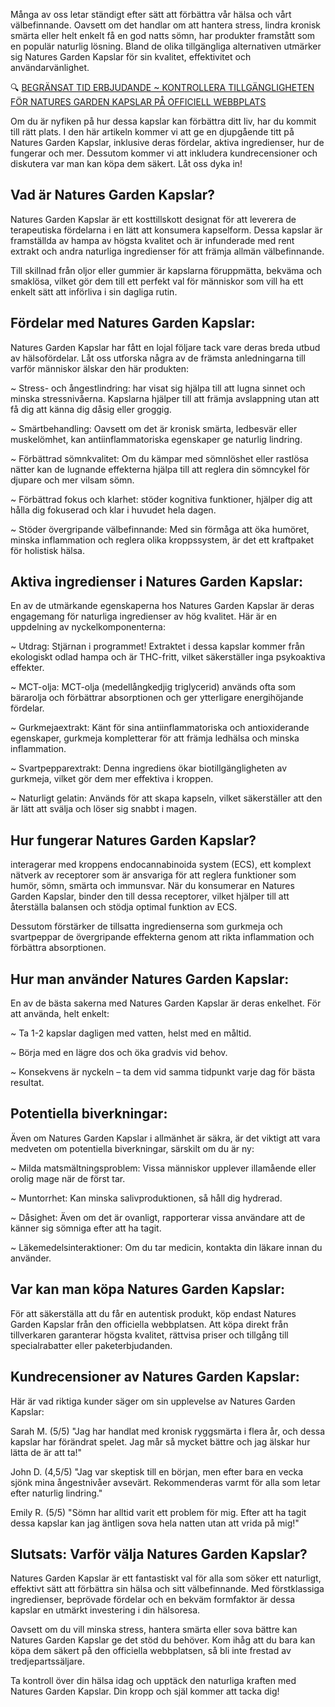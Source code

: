 Många av oss letar ständigt efter sätt att förbättra vår hälsa och vårt välbefinnande. Oavsett om det handlar om att hantera stress, lindra kronisk smärta eller helt enkelt få en god natts sömn, har produkter framstått som en populär naturlig lösning. Bland de olika tillgängliga alternativen utmärker sig Natures Garden Kapslar för sin kvalitet, effektivitet och användarvänlighet.

🔍 [BEGRÄNSAT TID ERBJUDANDE ~ KONTROLLERA TILLGÄNGLIGHETEN FÖR NATURES GARDEN KAPSLAR PÅ OFFICIELL WEBBPLATS](https://rebrand.ly/naturesgardenkapslar)

Om du är nyfiken på hur dessa kapslar kan förbättra ditt liv, har du kommit till rätt plats. I den här artikeln kommer vi att ge en djupgående titt på Natures Garden Kapslar, inklusive deras fördelar, aktiva ingredienser, hur de fungerar och mer. Dessutom kommer vi att inkludera kundrecensioner och diskutera var man kan köpa dem säkert. Låt oss dyka in!

## Vad är Natures Garden Kapslar?

Natures Garden Kapslar är ett kosttillskott designat för att leverera de terapeutiska fördelarna i en lätt att konsumera kapselform. Dessa kapslar är framställda av hampa av högsta kvalitet och är infunderade med rent extrakt och andra naturliga ingredienser för att främja allmän välbefinnande.

Till skillnad från oljor eller gummier är kapslarna föruppmätta, bekväma och smaklösa, vilket gör dem till ett perfekt val för människor som vill ha ett enkelt sätt att införliva i sin dagliga rutin.

## Fördelar med Natures Garden Kapslar:

Natures Garden Kapslar har fått en lojal följare tack vare deras breda utbud av hälsofördelar. Låt oss utforska några av de främsta anledningarna till varför människor älskar den här produkten:

~ Stress- och ångestlindring: har visat sig hjälpa till att lugna sinnet och minska stressnivåerna. Kapslarna hjälper till att främja avslappning utan att få dig att känna dig dåsig eller groggig.

~ Smärtbehandling: Oavsett om det är kronisk smärta, ledbesvär eller muskelömhet, kan antiinflammatoriska egenskaper ge naturlig lindring.

~ Förbättrad sömnkvalitet: Om du kämpar med sömnlöshet eller rastlösa nätter kan de lugnande effekterna hjälpa till att reglera din sömncykel för djupare och mer vilsam sömn.

~ Förbättrad fokus och klarhet: stöder kognitiva funktioner, hjälper dig att hålla dig fokuserad och klar i huvudet hela dagen.

~ Stöder övergripande välbefinnande: Med sin förmåga att öka humöret, minska inflammation och reglera olika kroppssystem, är det ett kraftpaket för holistisk hälsa.

## Aktiva ingredienser i Natures Garden Kapslar:

En av de utmärkande egenskaperna hos Natures Garden Kapslar är deras engagemang för naturliga ingredienser av hög kvalitet. Här är en uppdelning av nyckelkomponenterna:

~ Utdrag: Stjärnan i programmet! Extraktet i dessa kapslar kommer från ekologiskt odlad hampa och är THC-fritt, vilket säkerställer inga psykoaktiva effekter.

~ MCT-olja: MCT-olja (medellångkedjig triglycerid) används ofta som bärarolja och förbättrar absorptionen och ger ytterligare energihöjande fördelar.

~ Gurkmejaextrakt: Känt för sina antiinflammatoriska och antioxiderande egenskaper, gurkmeja kompletterar för att främja ledhälsa och minska inflammation.

~ Svartpepparextrakt: Denna ingrediens ökar biotillgängligheten av gurkmeja, vilket gör dem mer effektiva i kroppen.

~ Naturligt gelatin: Används för att skapa kapseln, vilket säkerställer att den är lätt att svälja och löser sig snabbt i magen.

## Hur fungerar Natures Garden Kapslar?

interagerar med kroppens endocannabinoida system (ECS), ett komplext nätverk av receptorer som är ansvariga för att reglera funktioner som humör, sömn, smärta och immunsvar. När du konsumerar en Natures Garden Kapslar, binder den till dessa receptorer, vilket hjälper till att återställa balansen och stödja optimal funktion av ECS.

Dessutom förstärker de tillsatta ingredienserna som gurkmeja och svartpeppar de övergripande effekterna genom att rikta inflammation och förbättra absorptionen.

## Hur man använder Natures Garden Kapslar:

En av de bästa sakerna med Natures Garden Kapslar är deras enkelhet. För att använda, helt enkelt:

~ Ta 1-2 kapslar dagligen med vatten, helst med en måltid.

~ Börja med en lägre dos och öka gradvis vid behov.

~ Konsekvens är nyckeln – ta dem vid samma tidpunkt varje dag för bästa resultat.

## Potentiella biverkningar:

Även om Natures Garden Kapslar i allmänhet är säkra, är det viktigt att vara medveten om potentiella biverkningar, särskilt om du är ny:

~ Milda matsmältningsproblem: Vissa människor upplever illamående eller orolig mage när de först tar.

~ Muntorrhet: Kan minska salivproduktionen, så håll dig hydrerad.

~ Dåsighet: Även om det är ovanligt, rapporterar vissa användare att de känner sig sömniga efter att ha tagit.

~ Läkemedelsinteraktioner: Om du tar medicin, kontakta din läkare innan du använder.

## Var kan man köpa Natures Garden Kapslar:

För att säkerställa att du får en autentisk produkt, köp endast Natures Garden Kapslar från den officiella webbplatsen. Att köpa direkt från tillverkaren garanterar högsta kvalitet, rättvisa priser och tillgång till specialrabatter eller paketerbjudanden.

## Kundrecensioner av Natures Garden Kapslar:

Här är vad riktiga kunder säger om sin upplevelse av Natures Garden Kapslar:

Sarah M. (5/5) "Jag har handlat med kronisk ryggsmärta i flera år, och dessa kapslar har förändrat spelet. Jag mår så mycket bättre och jag älskar hur lätta de är att ta!"

John D. (4,5/5) "Jag var skeptisk till en början, men efter bara en vecka sjönk mina ångestnivåer avsevärt. Rekommenderas varmt för alla som letar efter naturlig lindring."

Emily R. (5/5) "Sömn har alltid varit ett problem för mig. Efter att ha tagit dessa kapslar kan jag äntligen sova hela natten utan att vrida på mig!"

## Slutsats: Varför välja Natures Garden Kapslar?

Natures Garden Kapslar är ett fantastiskt val för alla som söker ett naturligt, effektivt sätt att förbättra sin hälsa och sitt välbefinnande. Med förstklassiga ingredienser, beprövade fördelar och en bekväm formfaktor är dessa kapslar en utmärkt investering i din hälsoresa.

Oavsett om du vill minska stress, hantera smärta eller sova bättre kan Natures Garden Kapslar ge det stöd du behöver. Kom ihåg att du bara kan köpa dem säkert på den officiella webbplatsen, så bli inte frestad av tredjepartssäljare.

Ta kontroll över din hälsa idag och upptäck den naturliga kraften med Natures Garden Kapslar. Din kropp och själ kommer att tacka dig!
